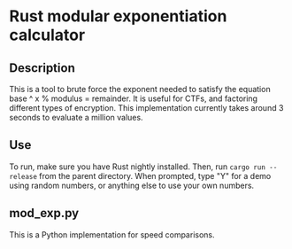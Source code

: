 # Rust modular exponentiation calculator

## Description

This is a tool to brute force the exponent needed to satisfy the equation base ^ x % modulus = remainder. It is useful for CTFs, and factoring different types of encryption. This implementation currently takes around 3 seconds to evaluate a million values.

## Use
To run, make sure you have Rust nightly installed. Then, run `cargo run --release` from the parent directory. When prompted, type "Y" for a demo using random numbers, or anything else to use your own numbers.

## mod_exp.py
This is a Python implementation for speed comparisons.